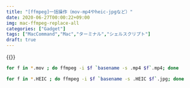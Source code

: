 ```yaml
---
title: "[ffmpeg]一括操作（mov-mp4やheic-jpgなど）"
date: 2020-06-27T00:00:22+09:00
img: mac-ffmpeg-replace-all
categories: ["Gadget"]
tags: ["MacCommand","Mac","ターミナル","シェルスクリプト"]
draft: true
---
```




{{<blogcard url="https://qiita.com/3attoC/items/ee75825be2b22c57bc41">}}

```sh
for f in *.mov ; do ffmpeg -i $f `basename -s .mp4 $f`.mp4; done
```



```sh
for f in *.HEIC ; do ffmpeg -i $f `basename -s .HEIC $f`.jpg; done
```

